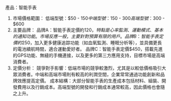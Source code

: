 產品：智能手表
1. 市場價格範圍：
低端型號：$50 - $150
中端型號：$150 - $300
高端型號：$300 - $600
2. 主要品牌：
品牌A：智能手表定價約$120，特點是心率監測、運動模式、基本的通知功能。市場反應一般，主要針對預算有限的用戶。
品牌B：智能手表定價約$250，加入更多健康追踪功能（如血氧監測、睡眠分析等），並具備更長的電池續航時間，適合運動愛好者。
品牌C：智能手表定價$450，搭載先進的GPS功能、無縫的手機連接，以及更多的第三方應用支持，目標市場是高端消費者。
3. 定價分析：
競爭對手影響：低端市場的競爭較激烈，尤其是以較低價格吸引大眾消費者。中端和高端市場則有較高的利潤空間，企業常常通過功能創新和品牌效應提高定價。
成本結構：大部分智能手表的生產成本包括材料、組裝、開發費用以及行銷成本。高端型號的開發和行銷成本通常較高，因此價格也會隨之上升。